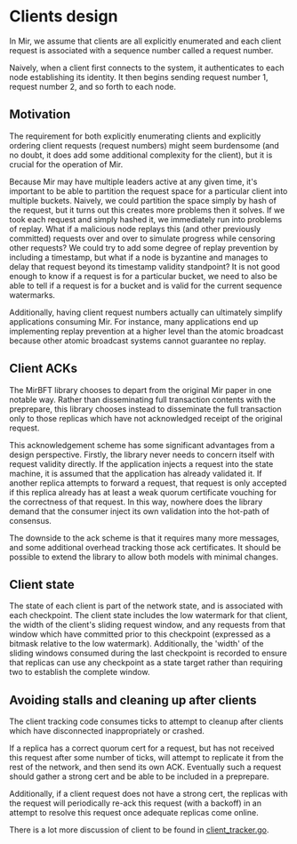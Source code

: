 # Clients design

In Mir, we assume that clients are all explicitly enumerated and each client request is associated with a sequence number called a request number.

Naively, when a client first connects to the system, it authenticates to each node establishing its identity.  It then begins sending request number 1, request number 2, and so forth to each node.

## Motivation

The requirement for both explicitly enumerating clients and explicitly ordering client requests (request numbers) might seem burdensome (and no doubt, it does add some additional complexity for the client), but it is crucial for the operation of Mir.

Because Mir may have multiple leaders active at any given time, it's important to be able to partition the request space for a particular client into multiple buckets.  Naively, we could partition the space simply by hash of the request, but it turns out this creates more problems then it solves.  If we took each request and simply hashed it, we immediately run into problems of replay.  What if a malicious node replays this (and other previously committed) requests over and over to simulate progress while censoring other requests? We could try to add some degree of replay prevention by including a timestamp, but what if a node is byzantine and manages to delay that request beyond its timestamp validity standpoint?  It is not good enough to know if a request is for a particular bucket, we need to also be able to tell if a request is for a bucket and is valid for the current sequence watermarks.

Additionally, having client request numbers actually can ultimately simplify applications consuming Mir.  For instance, many applications end up implementing replay prevention at a higher level than the atomic broadcast because other atomic broadcast systems cannot guarantee no replay.

## Client ACKs

The MirBFT library chooses to depart from the original Mir paper in one notable way.  Rather than disseminating full transaction contents with the preprepare, this library chooses instead to disseminate the full transaction only to those replicas which have not acknowledged receipt of the original request.

This acknowledgement scheme has some significant advantages from a design perspective.  Firstly, the library never needs to concern itself with request validity directly.  If the application injects a request into the state machine, it is assumed that the application has already validated it.  If another replica attempts to forward a request, that request is only accepted if this replica already has at least a weak quorum certificate vouching for the correctness of that request.  In this way, nowhere does the library demand that the consumer inject its own validation into the hot-path of consensus.

The downside to the ack scheme is that it requires many more messages, and some additional overhead tracking those ack certificates.  It should be possible to extend the library to allow both models with minimal changes.

## Client state

The state of each client is part of the network state, and is associated with each checkpoint.  The client state includes the low watermark for that client, the width of the client's sliding request window, and any requests from that window which have committed prior to this checkpoint (expressed as a bitmask relative to the low watermark).  Additionally, the 'width' of the sliding windows consumed during the last checkpoint is recorded to ensure that replicas can use any checkpoint as a state target rather than requiring two to establish the complete window.

## Avoiding stalls and cleaning up after clients

The client tracking code consumes ticks to attempt to cleanup after clients which have disconnected inappropriately or crashed.

If a replica has a correct quorum cert for a request, but has not received this request after some number of ticks, will attempt to replicate it from the rest of the network, and then send its own ACK.  Eventually such a request should gather a strong cert and be able to be included in a preprepare.

Additionally, if a client request does not have a strong cert, the replicas with the request will periodically re-ack this request (with a backoff) in an attempt to resolve this request once adequate replicas come online.

There is a lot more discussion of client to be found in [client_tracker.go](https://github.com/hyperledger-labs/mirbft/blob/master/processor.go).
